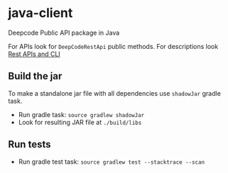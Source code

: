 # java-client
Deepcode Public API package in Java

For APIs look for `DeepCodeRestApi` public methods. For descriptions look [Rest APIs and CLI](https://deepcode.freshdesk.com/support/solutions/folders/60000321393)

## Build the jar

To make a standalone jar file with all dependencies use `shadowJar` gradle task.
- Run gradle task: `source gradlew shadowJar`
- Look for resulting JAR file at `./build/libs`

## Run tests

- Run gradle test task: `source gradlew test --stacktrace --scan`